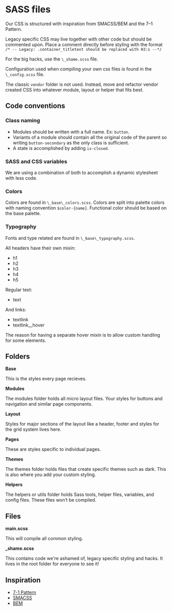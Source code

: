 # SASS files

Our CSS is structured with inspiration from SMACSS/BEM and the 7–1 Pattern.

Legacy specific CSS may live together with other code but should be commented upon. Place a comment directly before styling with the format `/* -- Legacy: .container_titletext should be replaced with H3:s --*/`

For the big hacks, use the `\_shame.scss` file.

Configuration used when compiling your own css files is found in the `\_config.scss` file.

The classic `vendor` folder is not used. Instead, move and refactor vendor created CSS into whatever module, layout or helper that fits best.

## Code conventions

### Class naming

- Modules should be written with a full name. Ex: `button`.
- Variants of a module should contain all the original code of the parent so writing `button-secondary` as the only class is sufficient.
- A state is accomplished by adding `is-closed`.

### SASS and CSS variables

We are using a combination of both to accomplish a dynamic stylesheet with less code.

### Colors

Colors are found in `\_base\_colors.scss`. Colors are split into palette colors with naming convention `$color-{name}`. Functional color should be based on the base palette. 

### Typography

Fonts and type related are found in  `\_base\_typography.scss`.

All headers have their own mixin:
- h1
- h2
- h3
- h4
- h5

Regular text:
- text

And links:
- textlink
- textlink__hover

The reason for having a separate hover mixin is to allow custom handling for some elements.

## Folders

**Base**

This is the styles every page recieves.

**Modules**

The modules folder holds all micro layout files. Your styles for buttons and navigation and similar page components.

**Layout**

Styles for major sections of the layout like a header, footer and styles for the grid system lives here.

**Pages**

These are styles specific to individual pages.

**Themes**

The themes folder holds files that create specific themes such as dark. This is also where you add your custom styling.

**Helpers**

The helpers or utils folder holds Sass tools, helper files, variables, and config files. These files won’t be compiled.

## Files

**main.scss**

This will compile all common styling.

**_shame.scss**

This contains code we're ashamed of, legacy specific styling and hacks. It lives in the root folder for everyone to see it!


## Inspiration

- [7-1 Pattern](https://sass-guidelin.es/#the-7-1-pattern)
- [SMACSS](http://smacss.com/book/)
- [BEM](https://en.bem.info/)
